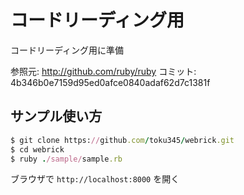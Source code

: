 コードリーディング用
=================
コードリーディング用に準備

参照元: http://github.com/ruby/ruby
コミット: 4b346b0e7159d95ed0afce0840adaf62d7c1381f

サンプル使い方
------------

```ruby
$ git clone https://github.com/toku345/webrick.git
$ cd webrick
$ ruby ./sample/sample.rb
```

ブラウザで `http://localhost:8000` を開く
